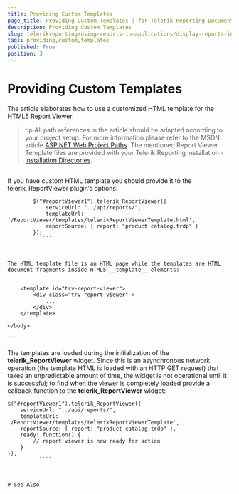```yaml
---
title: Providing Custom Templates
page_title: Providing Custom Templates | for Telerik Reporting Documentation
description: Providing Custom Templates
slug: telerikreporting/using-reports-in-applications/display-reports-in-applications/web-application/html5-report-viewer/customizing/styling-and-appearance/providing-custom-templates
tags: providing,custom,templates
published: True
position: 3
---
```


# Providing Custom Templates



The article elaborates how to use a customized HTML template for the HTML5 Report Viewer.

>tip All path references in the article should be adapted according          to your project setup. For more information please refer to the MSDN article          [ASP.NET Web Project Paths](http://msdn.microsoft.com/en-us/library/ms178116.aspx).        The mentioned Report Viewer Template files are provided with your Telerik Reporting Installation -          [Installation Directories](6E821131-83F3-45A4-BB6E-1530223D1E38#directories-and-asemblies).        


## 

If you have custom HTML template you should provide it to the telerik_ReportViewer plugin’s options:

````
        $("#reportViewer1").telerik_ReportViewer({
            serviceUrl: "../api/reports/",
            templateUrl: '/ReportViewer/templates/telerikReportViewerTemplate.html',
            reportSource: { report: "product catalog.trdp" }
        });
          ````



The HTML template file is an HTML page while the templates are HTML document fragments inside HTML5 __template__ elements:
        

````
<!DOCTYPE html>
<html xmlns="http://www.w3.org/1999/xhtml">
<head>
    <title>Telerik HTML5 Report Viewer Templates</title>
</head>
    <body>

        <template id="trv-report-viewer">
            <div class="trv-report-viewer" >
		        ...
            </div>
        </template>

    </body>
</html>
          ````



The templates are loaded during the initialization of the __telerik_ReportViewer__ widget. Since this is an asynchronous network operation
          (the template HTML is loaded with an HTTP GET request) that takes an unpredictable amount of time, the widget is not operational until it is successful;
          to find when the viewer is completely loaded provide a callback function to the __telerik_ReportViewer__ widget:
        

````
$("#reportViewer1").telerik_ReportViewer({
	serviceUrl: "../api/reports/",
	templateUrl: '/ReportViewer/templates/telerikReportViewerTemplate',
	reportSource: { report: "product catalog.trdp" },
	ready: function() {
		// report viewer is now ready for action
	}
});
          ````



# See Also
